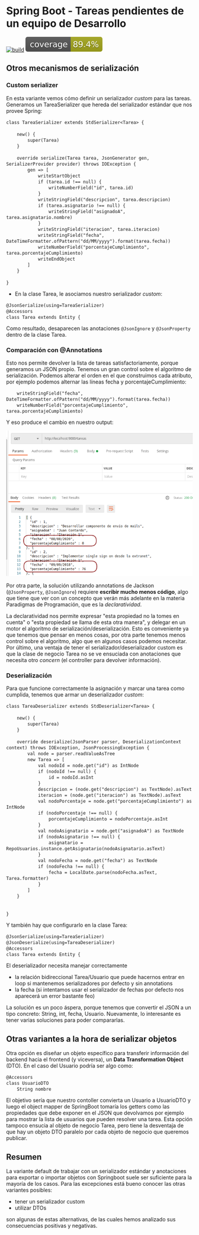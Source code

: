 # Spring Boot - Tareas pendientes de un equipo de Desarrollo

[![build](https://github.com/uqbar-project/eg-tareas-springboot/actions/workflows/build.yml/badge.svg?branch=custom-serializer)](https://github.com/uqbar-project/eg-tareas-springboot/actions/workflows/build.yml) ![Coverage](./.github/badges/jacoco.svg)


## Otros mecanismos de serialización

### Custom serializer

En esta variante vemos cómo definir un serializador _custom_ para las tareas. Generamos un TareaSerializer que hereda del serializador estándar que nos provee Spring:

```xtend
class TareaSerializer extends StdSerializer<Tarea> {
	
	new() {
		super(Tarea)
	}
	
	override serialize(Tarea tarea, JsonGenerator gen, SerializerProvider provider) throws IOException {
		gen => [
			writeStartObject
			if (tarea.id !== null) {
				writeNumberField("id", tarea.id)
			}
			writeStringField("descripcion", tarea.descripcion)
			if (tarea.asignatario !== null) {
				writeStringField("asignadoA", tarea.asignatario.nombre)
			}
			writeStringField("iteracion", tarea.iteracion)
			writeStringField("fecha", DateTimeFormatter.ofPattern("dd/MM/yyyy").format(tarea.fecha))
			writeNumberField("porcentajeCumplimiento", tarea.porcentajeCumplimiento)
			writeEndObject
		]
	}
	
}
```

- En la clase Tarea, le asociamos nuestro serializador _custom_:

```xtend
@JsonSerialize(using=TareaSerializer)
@Accessors
class Tarea extends Entity {
```

Como resultado, desaparecen las anotaciones `@JsonIgnore` y `@JsonProperty` dentro de la clase Tarea.

### Comparación con @Annotations

Esto nos permite devolver la lista de tareas satisfactoriamente, porque generamos un JSON propio. Tenemos un gran control sobre el algoritmo de serialización. Podemos alterar el orden en el que construimos cada atributo, por ejemplo podemos alternar las líneas fecha y porcentajeCumplimiento:

```xtend
	writeStringField("fecha", DateTimeFormatter.ofPattern("dd/MM/yyyy").format(tarea.fecha))
	writeNumberField("porcentajeCumplimiento", tarea.porcentajeCumplimiento)
```

Y eso produce el cambio en nuestro output:

![alterar el orden del JSON](./images/alterarOrdenJSON.png)

Por otra parte, la solución utilizando annotations de Jackson (`@JsonProperty`, `@JsonIgnore`) requiere **escribir mucho menos código**, algo que tiene que ver con un concepto que verán más adelante en la materia Paradigmas de Programación, que es la _declaratividad_. 

La declaratividad nos permite expresar "esta propiedad no la tomes en cuenta" o "esta propiedad se llama de esta otra manera", y delegar en un motor el algoritmo de serialización/deserialización. Esto es conveniente ya que tenemos que pensar en menos cosas, por otra parte tenemos menos control sobre el algoritmo, algo que en algunos casos podemos necesitar. Por último, una ventaja de tener el serializador/deserializador custom es que la clase de negocio Tarea no se ve ensuciada con anotaciones que necesita otro _concern_ (el controller para devolver información).

### Deserialización

Para que funcione correctamente la asignación y marcar una tarea como cumplida, tenemos que armar un deserializador _custom_:

```xtend
class TareaDeserializer extends StdDeserializer<Tarea> {
	
	new() {
		super(Tarea)
	}
	
	override deserialize(JsonParser parser, DeserializationContext context) throws IOException, JsonProcessingException {
		val node = parser.readValueAsTree
		new Tarea => [
			val nodoId = node.get("id") as IntNode
			if (nodoId !== null) {
				id = nodoId.asInt
			}
			descripcion = (node.get("descripcion") as TextNode).asText
			iteracion = (node.get("iteracion") as TextNode).asText
			val nodoPorcentaje = node.get("porcentajeCumplimiento") as IntNode
			if (nodoPorcentaje !== null) {
				porcentajeCumplimiento = nodoPorcentaje.asInt
			}
			val nodoAsignatario = node.get("asignadoA") as TextNode
			if (nodoAsignatario !== null) {
				asignatario = RepoUsuarios.instance.getAsignatario(nodoAsignatario.asText)
			}
			val nodoFecha = node.get("fecha") as TextNode
			if (nodoFecha !== null) {
				fecha = LocalDate.parse(nodoFecha.asText, Tarea.formatter)
			}
		]
	}

	
}
```

Y también hay que configurarlo en la clase Tarea:

```xtend
@JsonSerialize(using=TareaSerializer)
@JsonDeserialize(using=TareaDeserializer)
@Accessors
class Tarea extends Entity {
```

El deserializador necesita manejar correctamente

- la relación bidireccional Tarea/Usuario que puede hacernos entrar en loop si mantenemos serializadores por defecto y sin annotations
- la fecha (si intentamos usar el serializador de fechas por defecto nos aparecerá un error bastante feo)

La solución es un poco áspera, porque tenemos que convertir el JSON a un tipo concreto: String, int, fecha, Usuario. Nuevamente, lo interesante es tener varias soluciones para poder compararlas.

## Otras variantes a la hora de serializar objetos

Otra opción es diseñar un objeto específico para transferir información del backend hacia el frontend (y viceversa), un **Data Transformation Object** (DTO). En el caso del Usuario podría ser algo como:

```xtend
@Accessors
class UsuarioDTO
	String nombre
```

El objetivo sería que nuestro contoller convierta un Usuario a UsuarioDTO y luego el object mapper de SpringBoot tomaría los getters como las propiedades que debe exponer en el JSON que devolvamos por ejemplo para mostrar la lista de usuarios que pueden resolver una tarea. Esta opción tampoco ensucia al objeto de negocio Tarea, pero tiene la desventaja de que hay un objeto DTO paralelo por cada objeto de negocio que queremos publicar.

## Resumen

La variante default de trabajar con un serializador estándar y anotaciones para exportar o importar objetos con Springboot suele ser suficiente para la mayoría de los casos. Para las excepciones está bueno conocer las otras variantes posibles:

- tener un serializador custom
- utilizar DTOs

son algunas de estas alternativas, de las cuales hemos analizado sus consecuencias positivas y negativas.
